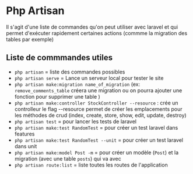 # Php Artisan

Il s'agit d'une liste de commandes qu'on peut utiliser avec laravel et qui permet d'exécuter rapidement certaines actions (commme la migration des tables par exemple)

## Liste de commmandes utiles
- ``php artisan`` = liste des commandes possibles
- ``php artisan serve`` = Lance un serveur local pour tester le site
- ``php artisan make:migration name_of_migration`` (ex: ``remove_comments_table`` créera une migration ou on pourra ajouter une fonction pour supprimer une table )
- ``php artisan make:controller StockController --resource`` : crée un controlleur le flag --resource permet de créer les emplacements pour les méthodes de crud (index, create, store, show, edit, update, destroy)
- ``php artisan test`` = pour lancer les tests de laravel
- ``php artisan make:test RandomTest`` = pour créer un test laravel dans features
- ``php artisan make:test RandomTest --unit`` = pour créer un test laravel dans unit
- ``php artisan make:model Post -m`` = pour créer un modèle (``Post``) et la migration (avec une table ``posts``) qui va avec
- ``php artisan route:list`` = liste toutes les routes de l'application

